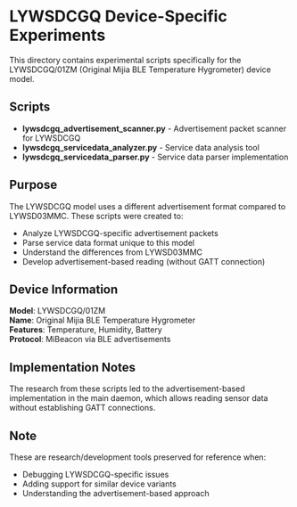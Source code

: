# LYWSDCGQ Device-Specific Experiments

This directory contains experimental scripts specifically for the LYWSDCGQ/01ZM (Original Mijia BLE Temperature Hygrometer) device model.

## Scripts

- **lywsdcgq_advertisement_scanner.py** - Advertisement packet scanner for LYWSDCGQ
- **lywsdcgq_servicedata_analyzer.py** - Service data analysis tool
- **lywsdcgq_servicedata_parser.py** - Service data parser implementation

## Purpose

The LYWSDCGQ model uses a different advertisement format compared to LYWSD03MMC. These scripts were created to:
- Analyze LYWSDCGQ-specific advertisement packets
- Parse service data format unique to this model
- Understand the differences from LYWSD03MMC
- Develop advertisement-based reading (without GATT connection)

## Device Information

**Model**: LYWSDCGQ/01ZM  
**Name**: Original Mijia BLE Temperature Hygrometer  
**Features**: Temperature, Humidity, Battery  
**Protocol**: MiBeacon via BLE advertisements

## Implementation Notes

The research from these scripts led to the advertisement-based implementation in the main daemon, which allows reading sensor data without establishing GATT connections.

## Note

These are research/development tools preserved for reference when:
- Debugging LYWSDCGQ-specific issues
- Adding support for similar device variants
- Understanding the advertisement-based approach
